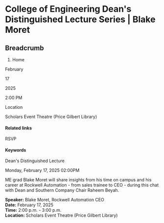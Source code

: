 #  College of Engineering Dean's Distinguished Lecture Series | Blake Moret 

## Breadcrumb

  1. Home

February

17

2025

2:00 PM

Location

Scholars Event Theatre (Price Gilbert Library)

#### Related links

RSVP

#### Keywords

Dean&#039;s Distinguished Lecture

Monday, February 17, 2025 02:00PM

ME grad Blake Moret will share insights from his time on campus and his career
at Rockwell Automation - from sales trainee to CEO - during this chat with
Dean and Southern Company Chair Raheem Beyah.

**Speaker:** Blake Moret, Rockwell Automation CEO  
**Date:** February 17, 2025  
**Time:** 2:00 p.m. - 3:00 p.m.  
**Location:** Scholars Event Theatre (Price Gilbert Library)  


